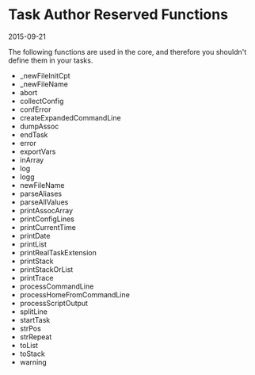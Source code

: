 Task Author Reserved Functions
====================================
2015-09-21




The following functions are used in the core, and therefore you shouldn't define them in your tasks.



- _newFileInitCpt
- _newFileName
- abort
- collectConfig
- confError
- createExpandedCommandLine
- dumpAssoc
- endTask
- error
- exportVars
- inArray
- log
- logg
- newFileName
- parseAliases
- parseAllValues
- printAssocArray
- printConfigLines
- printCurrentTime
- printDate
- printList
- printRealTaskExtension
- printStack
- printStackOrList
- printTrace
- processCommandLine
- processHomeFromCommandLine
- processScriptOutput
- splitLine
- startTask
- strPos
- strRepeat
- toList
- toStack
- warning